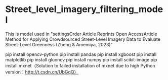 # Street_level_imagery_filtering_model
This is model used in
"settingsOrder Article Reprints Open AccessArticle Method for Applying Crowdsourced Street-Level Imagery Data to Evaluate Street-Level Greenness (Zheng &amp; Amemiya, 2023)"

pip install opencv-python
pip install pandas
pip install xgboost
pip install matplotlib
pip install gluoncv
pip install numpy
pip install scikit-image
pip install mxnet（Solution to failed installation of mxnet due to high Python version：http://t.csdn.cn/UbGqQ）
